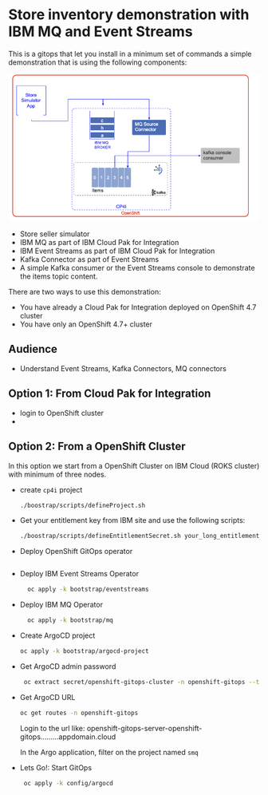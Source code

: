 # Store inventory demonstration with IBM MQ and Event Streams

This is a gitops that let you install in a minimum set of commands a simple demonstration
that is using the following components:

![](docs/es-mq-demo.png)

* Store seller simulator
* IBM MQ as part of IBM Cloud Pak for Integration
* IBM Event Streams as part of IBM Cloud Pak for Integration
* Kafka Connector as part of Event Streams
* A simple Kafka consumer or the Event Streams console to demonstrate the items topic content.


There are two ways to use this demonstration:

* You have already a Cloud Pak for Integration deployed on OpenShift 4.7 cluster
* You have only an OpenShift 4.7+ cluster


## Audience

* Understand Event Streams, Kafka Connectors, MQ connectors

## Option 1: From Cloud Pak for Integration

* login to OpenShift cluster
* 


## Option 2: From a OpenShift Cluster

In this option we start from a OpenShift Cluster on IBM Cloud (ROKS cluster) with minimum of three nodes.

* create `cp4i` project

  ```sh
  ./boostrap/scripts/defineProject.sh
  ```

* Get your entitlement key from IBM site and use the following scripts: 

  ```sh
  ./boostrap/scripts/defineEntitlementSecret.sh your_long_entitlement_key 
  ```

* Deploy OpenShift GitOps operator

  ```sh
  ```

* Deploy IBM Event Streams Operator

  ```sh
    oc apply -k bootstrap/eventstreams
  ```

* Deploy IBM MQ Operator

  ```sh
    oc apply -k bootstrap/mq
  ```

* Create ArgoCD project

  ```sh
  oc apply -k bootstrap/argocd-project
  ```

* Get ArgoCD admin password

  ```sh
   oc extract secret/openshift-gitops-cluster -n openshift-gitops --to=- 
  ```

* Get ArgoCD URL

  ```sh
  oc get routes -n openshift-gitops
  ```

  Login to the url like: openshift-gitops-server-openshift-gitops.........appdomain.cloud 

  In the Argo application, filter on the project named `smq`
  
* Lets Go!: Start GitOps

  ```sh
   oc apply -k config/argocd 
  ```